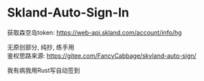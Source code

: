 # Skland-Auto-Sign-In

获取森空岛token: https://web-api.skland.com/account/info/hg

无原创部分, 纯抄, 练手用\
鉴权思路来源: https://gitee.com/FancyCabbage/skyland-auto-sign/

我有病我用Rust写自动签到